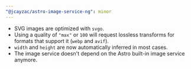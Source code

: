 ```yaml
---
"@jcayzac/astro-image-service-ng": minor
---
```


- SVG images are optimized with `svgo`.
- Using a quality of `"max"` or `100` will request lossless transforms for formats that support it (`webp` and `avif`).
- `width` and `height` are now automatically inferred in most cases.
- The image service doesn't depend on the Astro built-in image service anymore.

